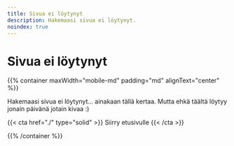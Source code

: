 ```yaml
---
title: Sivua ei löytynyt
description: Hakemaasi sivua ei löytynyt.
noindex: true
---
```


# Sivua ei löytynyt

{{% container maxWidth="mobile-md" padding="md" alignText="center" %}}

Hakemaasi sivua ei löytynyt... ainakaan tällä kertaa. Mutta ehkä täältä löytyy jonain päivänä jotain kivaa :)

{{< cta href="./" type="solid" >}}
Siirry etusivulle
{{< /cta >}}

{{% /container %}}

